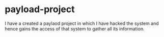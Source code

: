 # payload-project
I have a created a paylaod project in which I have hacked the system and hence gains the access of that system to gather all its information.
